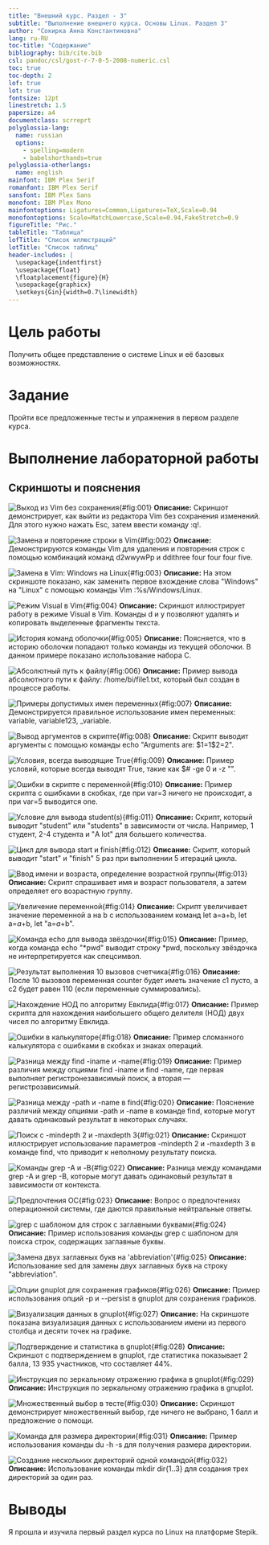 ```yaml
---
title: "Внешний курс. Раздел - 3"
subtitle: "Выполнение внешнего курса. Основы Linux. Раздел 3"
author: "Сокирка Анна Константиновна"
lang: ru-RU
toc-title: "Содержание"
bibliography: bib/cite.bib
csl: pandoc/csl/gost-r-7-0-5-2008-numeric.csl
toc: true
toc-depth: 2
lof: true
lot: true
fontsize: 12pt
linestretch: 1.5
papersize: a4
documentclass: scrreprt
polyglossia-lang:
  name: russian
  options:
    - spelling=modern
    - babelshorthands=true
polyglossia-otherlangs:
  name: english
mainfont: IBM Plex Serif
romanfont: IBM Plex Serif
sansfont: IBM Plex Sans
monofont: IBM Plex Mono
mainfontoptions: Ligatures=Common,Ligatures=TeX,Scale=0.94
monofontoptions: Scale=MatchLowercase,Scale=0.94,FakeStretch=0.9
figureTitle: "Рис."
tableTitle: "Таблица"
lofTitle: "Список иллюстраций"
lotTitle: "Список таблиц"
header-includes: |
  \usepackage{indentfirst}
  \usepackage{float}
  \floatplacement{figure}{H}
  \usepackage{graphicx}
  \setkeys{Gin}{width=0.7\linewidth}
---
```


# Цель работы

Получить общее представление о системе Linux и её базовых возможностях.

# Задание

Пройти все предложенные тесты и упражнения в первом разделе курса.

# Выполнение лабораторной работы

## Скриншоты и пояснения

![Выход из Vim без сохранения](image/1.png){#fig:001}
**Описание:** Скриншот демонстрирует, как выйти из редактора Vim без сохранения изменений. Для этого нужно нажать Esc, затем ввести команду :q!.

![Замена и повторение строки в Vim](image/2.png){#fig:002}
**Описание:** Демонстрируются команды Vim для удаления и повторения строк с помощью комбинаций команд d2wwywPp и ddithree four four four five<Esc>.

![Замена в Vim: Windows на Linux](image/3.png){#fig:003}
**Описание:** На этом скриншоте показано, как заменить первое вхождение слова "Windows" на "Linux" с помощью команды Vim :%s/Windows/Linux.

![Режим Visual в Vim](image/4.png){#fig:004}
**Описание:** Скриншот иллюстрирует работу в режиме Visual в Vim. Команды d и y позволяют удалять и копировать выделенные фрагменты текста.

![История команд оболочки](image/5.png){#fig:005}
**Описание:** Поясняется, что в историю оболочки попадают только команды из текущей оболочки. В данном примере показано использование набора C.

![Абсолютный путь к файлу](image/6.png){#fig:006}
**Описание:** Пример вывода абсолютного пути к файлу: /home/bi/file1.txt, который был создан в процессе работы.

![Примеры допустимых имен переменных](image/7.png){#fig:007}
**Описание:** Демонстрируется правильное использование имен переменных: variable, variable123, _variable.

![Вывод аргументов в скрипте](image/8.png){#fig:008}
**Описание:** Скрипт выводит аргументы с помощью команды echo "Arguments are: \$1=$1 \$2=$2".

![Условия, всегда выводящие True](image/9.png){#fig:009}
**Описание:** Пример условий, которые всегда выводят True, такие как  $# -ge 0 и -z "".

![Ошибки в скрипте с переменной](image/10.png){#fig:010}
**Описание:** Пример скрипта с ошибками в скобках, где при var=3 ничего не происходит, а при var=5 выводится one.

![Условие для вывода student(s)](image/11.png){#fig:011}
**Описание:** Скрипт, который выводит "student" или "students" в зависимости от числа. Например, 1 студент, 2-4 студента и "A lot" для большего количества.

![Цикл для вывода start и finish](image/12.png){#fig:012}
**Описание:** Скрипт, который выводит "start" и "finish" 5 раз при выполнении 5 итераций цикла.

![Ввод имени и возраста, определение возрастной группы](image/13.png){#fig:013}
**Описание:** Скрипт спрашивает имя и возраст пользователя, а затем определяет его возрастную группу.

![Увеличение переменной](image/14.png){#fig:014}
**Описание:** Скрипт увеличивает значение переменной a на b с использованием команд let a=a+b, let a=$a+$b, let "a=$a+$b".

![Команда echo для вывода звёздочки](image/15.png){#fig:015}
**Описание:** Пример, когда команда echo "*pwd" выводит строку *pwd, поскольку звёздочка не интерпретируется как спецсимвол.

![Результат выполнения 10 вызовов счетчика](image/16.png){#fig:016}
**Описание:** После 10 вызовов переменная counter будет иметь значение c1 пусто, а c2 будет равен 110 (если переменные суммировались).

![Нахождение НОД по алгоритму Евклида](image/17.png){#fig:017}
**Описание:** Пример скрипта для нахождения наибольшего общего делителя (НОД) двух чисел по алгоритму Евклида.

![Ошибки в калькуляторе](image/18.png){#fig:018}
**Описание:** Пример сломанного калькулятора с ошибками в скобках и знаках операций.

![Разница между find -iname и -name](image/19.png){#fig:019}
**Описание:** Пример различия между опциями find -iname и find -name, где первая выполняет регистронезависимый поиск, а вторая — регистрозависимый.

![Разница между -path и -name в find](image/20.png){#fig:020}
**Описание:** Пояснение различий между опциями -path и -name в команде find, которые могут давать одинаковый результат в некоторых случаях.

![Поиск с -mindepth 2 и -maxdepth 3](image/21.png){#fig:021}
**Описание:** Скриншот иллюстрирует использование параметров -mindepth 2 и -maxdepth 3 в команде find, что приводит к неполному результату поиска.

![Команды grep -A и -B](image/22.png){#fig:022}
**Описание:** Разница между командами grep -A и grep -B, которые могут давать одинаковый результат в зависимости от контекста.

![Предпочтения ОС](image/23.png){#fig:023}
**Описание:** Вопрос о предпочтениях операционной системы, где даются правильные нейтральные ответы.

![grep с шаблоном для строк с заглавными буквами](image/24.png){#fig:024}
**Описание:** Пример использования команды grep с шаблоном для поиска строк, содержащих заглавные буквы.

![Замена двух заглавных букв на 'abbreviation'](image/25.png){#fig:025}
**Описание:** Использование sed для замены двух заглавных букв на строку "abbreviation".

![Опции gnuplot для сохранения графиков](image/26.png){#fig:026}
**Описание:** Пример использования опций -p и --persist в gnuplot для сохранения графиков.

![Визуализация данных в gnuplot](image/27.png){#fig:027}
**Описание:** На скриншоте показана визуализация данных с использованием имени из первого столбца и десяти точек на графике.

![Подтверждение и статистика в gnuplot](image/28.png){#fig:028}
**Описание:** Скриншот с подтверждением в gnuplot, где статистика показывает 2 балла, 13 935 участников, что составляет 44%.

![Инструкция по зеркальному отражению графика в gnuplot](image/29.png){#fig:029}
**Описание:** Инструкция по зеркальному отражению графика в gnuplot.

![Множественный выбор в тесте](image/30.png){#fig:030}
**Описание:** Скриншот демонстрирует множественный выбор, где ничего не выбрано, 1 балл и предложение о помощи.

![Команда для размера директории](image/31.png){#fig:031}
**Описание:** Пример использования команды du -h -s для получения размера директории.

![Создание нескольких директорий одной командой](image/32.png){#fig:032}
**Описание:** Использование команды mkdir dir{1..3} для создания трех директорий за один раз.

# Выводы

Я прошла и изучила первый раздел курса по Linux на платформе Stepik.